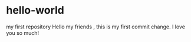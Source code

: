 # hello-world
my first repository
Hello my friends ,
this is my first commit change. I love you so much!
